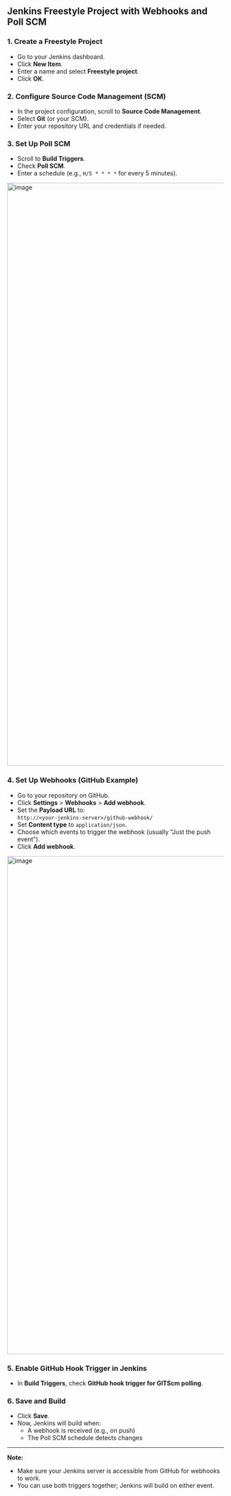 ## Jenkins Freestyle Project with Webhooks and Poll SCM

### 1. Create a Freestyle Project
- Go to your Jenkins dashboard.
- Click **New Item**.
- Enter a name and select **Freestyle project**.
- Click **OK**.

### 2. Configure Source Code Management (SCM)
- In the project configuration, scroll to **Source Code Management**.
- Select **Git** (or your SCM).
- Enter your repository URL and credentials if needed.

### 3. Set Up Poll SCM
- Scroll to **Build Triggers**.
- Check **Poll SCM**.
- Enter a schedule (e.g., `H/5 * * * *` for every 5 minutes).

<img width="1357" alt="image" src="https://github.com/user-attachments/assets/f46c0a6f-7c14-4c15-9f26-8703f158c777" />

### 4. Set Up Webhooks (GitHub Example)
- Go to your repository on GitHub.
- Click **Settings** > **Webhooks** > **Add webhook**.
- Set the **Payload URL** to:  
  `http://<your-jenkins-server>/github-webhook/`
- Set **Content type** to `application/json`.
- Choose which events to trigger the webhook (usually "Just the push event").
- Click **Add webhook**.

<img width="1159" alt="image" src="https://github.com/user-attachments/assets/1f050d84-9d2c-4059-abe4-093ddd2bc4f2" />


### 5. Enable GitHub Hook Trigger in Jenkins
- In **Build Triggers**, check **GitHub hook trigger for GITScm polling**.

### 6. Save and Build
- Click **Save**.
- Now, Jenkins will build when:
  - A webhook is received (e.g., on push)
  - The Poll SCM schedule detects changes

---

**Note:**  
- Make sure your Jenkins server is accessible from GitHub for webhooks to work.
- You can use both triggers together; Jenkins will build on either event.
